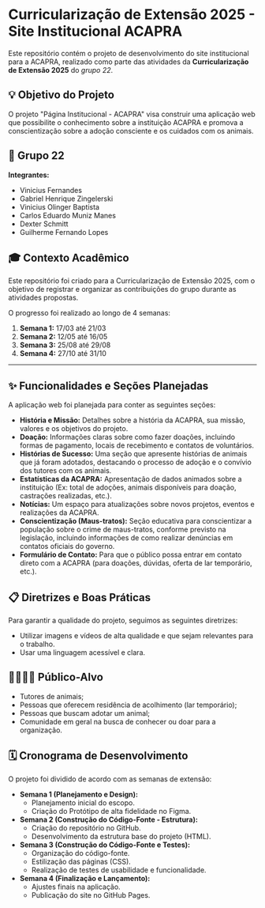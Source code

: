 # Curricularização de Extensão 2025 - Site Institucional ACAPRA

Este repositório contém o projeto de desenvolvimento do site institucional para a ACAPRA, realizado como parte das atividades da **Curricularização de Extensão 2025** do *grupo 22*.

## 💡 Objetivo do Projeto

O projeto "Página Institucional - ACAPRA" visa construir uma aplicação web que possibilite o conhecimento sobre a instituição ACAPRA e promova a conscientização sobre a adoção consciente e os cuidados com os animais.

## 👥 Grupo 22

**Integrantes:**
* Vinicius Fernandes  
* Gabriel Henrique Zingelerski 
* Vinicius Olinger Baptista
* Carlos Eduardo Muniz Manes
* Dexter Schmitt
* Guilherme Fernando Lopes

## 🎓 Contexto Acadêmico

Este repositório foi criado para a Curricularização de Extensão 2025, com o objetivo de registrar e organizar as contribuições do grupo durante as atividades propostas.

O progresso foi realizado ao longo de 4 semanas:

1.  **Semana 1:** 17/03 até 21/03
2.  **Semana 2:** 12/05 até 16/05
3.  **Semana 3:** 25/08 até 29/08
4.  **Semana 4:** 27/10 até 31/10

---

## ✨ Funcionalidades e Seções Planejadas

A aplicação web foi planejada para conter as seguintes seções:

* **História e Missão:** Detalhes sobre a história da ACAPRA, sua missão, valores e os objetivos do projeto.
* **Doação:** Informações claras sobre como fazer doações, incluindo formas de pagamento, locais de recebimento e contatos de voluntários.
* **Histórias de Sucesso:** Uma seção que apresente histórias de animais que já foram adotados, destacando o processo de adoção e o convívio dos tutores com os animais.
* **Estatísticas da ACAPRA:** Apresentação de dados animados sobre a instituição (Ex: total de adoções, animais disponíveis para doação, castrações realizadas, etc.).
* **Notícias:** Um espaço para atualizações sobre novos projetos, eventos e realizações da ACAPRA.
* **Conscientização (Maus-tratos):** Seção educativa para conscientizar a população sobre o crime de maus-tratos, conforme previsto na legislação, incluindo informações de como realizar denúncias em contatos oficiais do governo.
* **Formulário de Contato:** Para que o público possa entrar em contato direto com a ACAPRA (para doações, dúvidas, oferta de lar temporário, etc.).

## 📋 Diretrizes e Boas Práticas

Para garantir a qualidade do projeto, seguimos as seguintes diretrizes:

* Utilizar imagens e vídeos de alta qualidade e que sejam relevantes para o trabalho.
* Usar uma linguagem acessível e clara.

## 👨‍👩‍👧‍👦 Público-Alvo

* Tutores de animais;
* Pessoas que oferecem residência de acolhimento (lar temporário);
* Pessoas que buscam adotar um animal;
* Comunidade em geral na busca de conhecer ou doar para a organização.

## 🗓️ Cronograma de Desenvolvimento

O projeto foi dividido de acordo com as semanas de extensão:

* **Semana 1 (Planejamento e Design):**
    * Planejamento inicial do escopo.
    * Criação do Protótipo de alta fidelidade no Figma.
* **Semana 2 (Construção do Código-Fonte - Estrutura):**
    * Criação do repositório no GitHub.
    * Desenvolvimento da estrutura base do projeto (HTML).
* **Semana 3 (Construção do Código-Fonte e Testes):**
    * Organização do código-fonte.
    * Estilização das páginas (CSS).
    * Realização de testes de usabilidade e funcionalidade.
* **Semana 4 (Finalização e Lançamento):**
    * Ajustes finais na aplicação.
    * Publicação do site no GitHub Pages.

